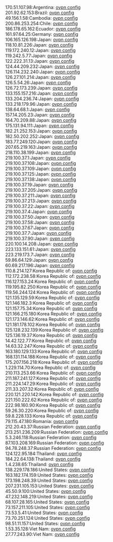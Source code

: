 170.51.107.98:Argentina: [ovpn config](vpn/170_51_107_98.ovpn)  
201.92.62.153:Brazil: [ovpn config](vpn/201_92_62_153.ovpn)  
49.156.1.58:Cambodia: [ovpn config](vpn/49_156_1_58.ovpn)  
200.86.253.254:Chile: [ovpn config](vpn/200_86_253_254.ovpn)  
186.178.65.162:Ecuador: [ovpn config](vpn/186_178_65_162.ovpn)  
161.97.64.25:Germany: [ovpn config](vpn/161_97_64_25.ovpn)  
106.165.126.198:Japan: [ovpn config](vpn/106_165_126_198.ovpn)  
118.10.81.226:Japan: [ovpn config](vpn/118_10_81_226.ovpn)  
119.172.240.12:Japan: [ovpn config](vpn/119_172_240_12.ovpn)  
119.242.5.77:Japan: [ovpn config](vpn/119_242_5_77.ovpn)  
122.222.31.13:Japan: [ovpn config](vpn/122_222_31_13.ovpn)  
124.44.209.232:Japan: [ovpn config](vpn/124_44_209_232.ovpn)  
126.114.232.240:Japan: [ovpn config](vpn/126_114_232_240.ovpn)  
126.27.101.214:Japan: [ovpn config](vpn/126_27_101_214.ovpn)  
126.5.54.26:Japan: [ovpn config](vpn/126_5_54_26.ovpn)  
126.72.173.239:Japan: [ovpn config](vpn/126_72_173_239.ovpn)  
133.155.157.216:Japan: [ovpn config](vpn/133_155_157_216.ovpn)  
133.204.236.74:Japan: [ovpn config](vpn/133_204_236_74.ovpn)  
133.218.179.96:Japan: [ovpn config](vpn/133_218_179_96.ovpn)  
138.64.68.1:Japan: [ovpn config](vpn/138_64_68_1.ovpn)  
157.14.205.23:Japan: [ovpn config](vpn/157_14_205_23.ovpn)  
164.70.209.88:Japan: [ovpn config](vpn/164_70_209_88.ovpn)  
175.131.94.111:Japan: [ovpn config](vpn/175_131_94_111.ovpn)  
182.21.252.153:Japan: [ovpn config](vpn/182_21_252_153.ovpn)  
182.50.202.252:Japan: [ovpn config](vpn/182_50_202_252.ovpn)  
183.77.249.120:Japan: [ovpn config](vpn/183_77_249_120.ovpn)  
207.65.219.163:Japan: [ovpn config](vpn/207_65_219_163.ovpn)  
218.110.38.199:Japan: [ovpn config](vpn/218_110_38_199.ovpn)  
219.100.37.1:Japan: [ovpn config](vpn/219_100_37_1.ovpn)  
219.100.37.108:Japan: [ovpn config](vpn/219_100_37_108.ovpn)  
219.100.37.109:Japan: [ovpn config](vpn/219_100_37_109.ovpn)  
219.100.37.125:Japan: [ovpn config](vpn/219_100_37_125.ovpn)  
219.100.37.138:Japan: [ovpn config](vpn/219_100_37_138.ovpn)  
219.100.37.19:Japan: [ovpn config](vpn/219_100_37_19.ovpn)  
219.100.37.205:Japan: [ovpn config](vpn/219_100_37_205.ovpn)  
219.100.37.211:Japan: [ovpn config](vpn/219_100_37_211.ovpn)  
219.100.37.213:Japan: [ovpn config](vpn/219_100_37_213.ovpn)  
219.100.37.22:Japan: [ovpn config](vpn/219_100_37_22.ovpn)  
219.100.37.4:Japan: [ovpn config](vpn/219_100_37_4.ovpn)  
219.100.37.50:Japan: [ovpn config](vpn/219_100_37_50.ovpn)  
219.100.37.58:Japan: [ovpn config](vpn/219_100_37_58.ovpn)  
219.100.37.67:Japan: [ovpn config](vpn/219_100_37_67.ovpn)  
219.100.37.7:Japan: [ovpn config](vpn/219_100_37_7.ovpn)  
219.100.37.90:Japan: [ovpn config](vpn/219_100_37_90.ovpn)  
220.100.14.208:Japan: [ovpn config](vpn/220_100_14_208.ovpn)  
223.133.151.61:Japan: [ovpn config](vpn/223_133_151_61.ovpn)  
223.219.173.7:Japan: [ovpn config](vpn/223_219_173_7.ovpn)  
59.86.64.129:Japan: [ovpn config](vpn/59_86_64_129.ovpn)  
60.69.217.196:Japan: [ovpn config](vpn/60_69_217_196.ovpn)  
110.8.214.127:Korea Republic of: [ovpn config](vpn/110_8_214_127.ovpn)  
112.172.238.58:Korea Republic of: [ovpn config](vpn/112_172_238_58.ovpn)  
116.127.153.24:Korea Republic of: [ovpn config](vpn/116_127_153_24.ovpn)  
119.195.82.250:Korea Republic of: [ovpn config](vpn/119_195_82_250.ovpn)  
119.56.244.124:Korea Republic of: [ovpn config](vpn/119_56_244_124.ovpn)  
121.135.129.59:Korea Republic of: [ovpn config](vpn/121_135_129_59.ovpn)  
121.146.182.3:Korea Republic of: [ovpn config](vpn/121_146_182_3.ovpn)  
121.157.75.34:Korea Republic of: [ovpn config](vpn/121_157_75_34.ovpn)  
121.166.215.180:Korea Republic of: [ovpn config](vpn/121_166_215_180.ovpn)  
121.173.146.62:Korea Republic of: [ovpn config](vpn/121_173_146_62.ovpn)  
121.181.178.102:Korea Republic of: [ovpn config](vpn/121_181_178_102.ovpn)  
125.128.232.139:Korea Republic of: [ovpn config](vpn/125_128_232_139.ovpn)  
125.136.19.37:Korea Republic of: [ovpn config](vpn/125_136_19_37.ovpn)  
14.42.122.77:Korea Republic of: [ovpn config](vpn/14_42_122_77.ovpn)  
14.63.32.247:Korea Republic of: [ovpn config](vpn/14_63_32_247.ovpn)  
163.180.129.133:Korea Republic of: [ovpn config](vpn/163_180_129_133.ovpn)  
168.131.114.188:Korea Republic of: [ovpn config](vpn/168_131_114_188.ovpn)  
175.207.156.218:Korea Republic of: [ovpn config](vpn/175_207_156_218.ovpn)  
1.229.114.70:Korea Republic of: [ovpn config](vpn/1_229_114_70.ovpn)  
210.113.253.66:Korea Republic of: [ovpn config](vpn/210_113_253_66.ovpn)  
211.187.241.127:Korea Republic of: [ovpn config](vpn/211_187_241_127.ovpn)  
211.224.147.29:Korea Republic of: [ovpn config](vpn/211_224_147_29.ovpn)  
211.33.207.32:Korea Republic of: [ovpn config](vpn/211_33_207_32.ovpn)  
220.121.220.142:Korea Republic of: [ovpn config](vpn/220_121_220_142.ovpn)  
221.150.222.62:Korea Republic of: [ovpn config](vpn/221_150_222_62.ovpn)  
222.98.160.90:Korea Republic of: [ovpn config](vpn/222_98_160_90.ovpn)  
59.26.30.220:Korea Republic of: [ovpn config](vpn/59_26_30_220.ovpn)  
59.8.228.133:Korea Republic of: [ovpn config](vpn/59_8_228_133.ovpn)  
79.115.47.180:Romania: [ovpn config](vpn/79_115_47_180.ovpn)  
212.20.43.37:Russian Federation: [ovpn config](vpn/212_20_43_37.ovpn)  
213.251.236.209:Russian Federation: [ovpn config](vpn/213_251_236_209.ovpn)  
5.3.246.118:Russian Federation: [ovpn config](vpn/5_3_246_118.ovpn)  
87.103.208.169:Russian Federation: [ovpn config](vpn/87_103_208_169.ovpn)  
94.78.248.37:Russian Federation: [ovpn config](vpn/94_78_248_37.ovpn)  
124.122.95.184:Thailand: [ovpn config](vpn/124_122_95_184.ovpn)  
184.22.64.138:Thailand: [ovpn config](vpn/184_22_64_138.ovpn)  
1.4.238.65:Thailand: [ovpn config](vpn/1_4_238_65.ovpn)  
138.229.178.186:United States: [ovpn config](vpn/138_229_178_186.ovpn)  
163.182.174.159:United States: [ovpn config](vpn/163_182_174_159.ovpn)  
173.198.248.39:United States: [ovpn config](vpn/173_198_248_39.ovpn)  
207.231.105.153:United States: [ovpn config](vpn/207_231_105_153.ovpn)  
45.50.9.100:United States: [ovpn config](vpn/45_50_9_100.ovpn)  
47.232.148.219:United States: [ovpn config](vpn/47_232_148_219.ovpn)  
68.107.28.165:United States: [ovpn config](vpn/68_107_28_165.ovpn)  
73.157.211.105:United States: [ovpn config](vpn/73_157_211_105.ovpn)  
73.53.5.41:United States: [ovpn config](vpn/73_53_5_41.ovpn)  
73.70.251.124:United States: [ovpn config](vpn/73_70_251_124.ovpn)  
98.51.11.157:United States: [ovpn config](vpn/98_51_11_157.ovpn)  
1.53.35.128:Viet Nam: [ovpn config](vpn/1_53_35_128.ovpn)  
27.77.243.90:Viet Nam: [ovpn config](vpn/27_77_243_90.ovpn)  
